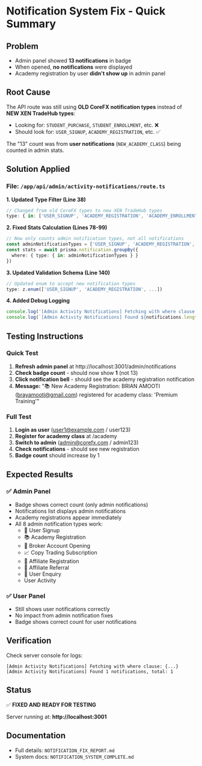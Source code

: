 # Notification System Fix - Quick Summary

## Problem
- Admin panel showed **13 notifications** in badge
- When opened, **no notifications** were displayed
- Academy registration by user **didn't show up** in admin panel

## Root Cause
The API route was still using **OLD CoreFX notification types** instead of **NEW XEN TradeHub types**:
- Looking for: `STUDENT_PURCHASE`, `STUDENT_ENROLLMENT`, etc. ❌
- Should look for: `USER_SIGNUP`, `ACADEMY_REGISTRATION`, etc. ✅

The "13" count was from **user notifications** (`NEW_ACADEMY_CLASS`) being counted in admin stats.

## Solution Applied

### File: `/app/api/admin/activity-notifications/route.ts`

**1. Updated Type Filter (Line 38)**
```typescript
// Changed from old CoreFX types to new XEN TradeHub types
type: { in: ['USER_SIGNUP', 'ACADEMY_REGISTRATION', 'ACADEMY_ENROLLMENT', 'BROKER_ACCOUNT_OPENING', 'COPY_TRADING_SUBSCRIPTION', 'AFFILIATE_REGISTRATION', 'AFFILIATE_REFERRAL', 'USER_ENQUIRY', 'USER_ACTIVITY'] }
```

**2. Fixed Stats Calculation (Lines 78-99)**
```typescript
// Now only counts admin notification types, not all notifications
const adminNotificationTypes = ['USER_SIGNUP', 'ACADEMY_REGISTRATION', ...]
const stats = await prisma.notification.groupBy({
  where: { type: { in: adminNotificationTypes } }
})
```

**3. Updated Validation Schema (Line 140)**
```typescript
// Updated enum to accept new notification types
type: z.enum(['USER_SIGNUP', 'ACADEMY_REGISTRATION', ...])
```

**4. Added Debug Logging**
```typescript
console.log('[Admin Activity Notifications] Fetching with where clause:', ...)
console.log(`[Admin Activity Notifications] Found ${notifications.length} notifications, total: ${total}`)
```

## Testing Instructions

### Quick Test
1. **Refresh admin panel** at http://localhost:3001/admin/notifications
2. **Check badge count** - should now show **1** (not 13)
3. **Click notification bell** - should see the academy registration notification
4. **Message:** "📚 New Academy Registration: BRIAN AMOOTI (brayamooti@gmail.com) registered for academy class: 'Premium Training'"

### Full Test
1. **Login as user** (user1@example.com / user123)
2. **Register for academy class** at /academy
3. **Switch to admin** (admin@corefx.com / admin123)
4. **Check notifications** - should see new registration
5. **Badge count** should increase by 1

## Expected Results

### ✅ Admin Panel
- Badge shows correct count (only admin notifications)
- Notifications list displays admin notifications
- Academy registrations appear immediately
- All 8 admin notification types work:
  - 🎉 User Signup
  - 📚 Academy Registration
  - 💼 Broker Account Opening
  - 📈 Copy Trading Subscription
  - 🤝 Affiliate Registration
  - 🎯 Affiliate Referral
  - 💬 User Enquiry
  - User Activity

### ✅ User Panel
- Still shows user notifications correctly
- No impact from admin notification fixes
- Badge shows correct count for user notifications

## Verification

Check server console for logs:
```
[Admin Activity Notifications] Fetching with where clause: {...}
[Admin Activity Notifications] Found 1 notifications, total: 1
```

## Status
✅ **FIXED AND READY FOR TESTING**

Server running at: **http://localhost:3001**

## Documentation
- Full details: `NOTIFICATION_FIX_REPORT.md`
- System docs: `NOTIFICATION_SYSTEM_COMPLETE.md`
